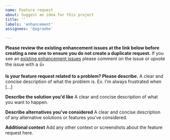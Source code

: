 ```yaml
---
name: Feature request
about: Suggest an idea for this project
title: ''
labels: 'enhancement'
assignees: '@agraebe'

---
```


**Please review the existing enhancement issues at the link below before creating a new one to ensure you do not create a duplicate request.** 
If you see an [existing enhancement issues](https://github.com/syvita/explorer/issues?q=is%3Aissue+is%3Aopen+label%3Aenhancement) please comment on the issue or upvote the issue with a :thumbsup:


**Is your feature request related to a problem? Please describe.**
A clear and concise description of what the problem is. Ex. I'm always frustrated when [...]

**Describe the solution you'd like**
A clear and concise description of what you want to happen.

**Describe alternatives you've considered**
A clear and concise description of any alternative solutions or features you've considered.

**Additional context**
Add any other context or screenshots about the feature request here.
